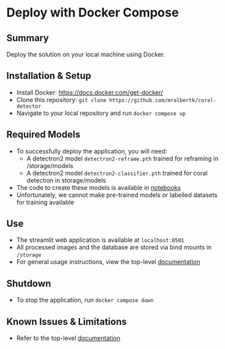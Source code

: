 # Deploy with Docker Compose

## Summary
Deploy the solution on your local machine using Docker.

## Installation & Setup
- Install Docker: https://docs.docker.com/get-docker/
- Clone this repository: `git clone https://github.com/mralbertk/coral-detector`
- Navigate to your local repository and run `docker compose up`

## Required Models
- To successfully deploy the application, you will need:
  - A detectron2 model `detectron2-reframe.pth` trained for reframing in /storage/models
  - A detectron2 model `detectron2-classifier.pth` trained for coral detection in storage/models
- The code to create these models is available in [notebooks](../../notebooks) 
- Unfortunately, we cannot make pre-trained models or labelled datasets for training available

## Use
- The streamlit web application is available at `localhost:8501`
- All processed images and the database are stored via bind mounts in `/storage`
- For general usage instructions, view the top-level [documentation](../../README.md)

## Shutdown 
- To stop the application, run `docker compose down`

## Known Issues & Limitations 
- Refer to the top-level [documentation](../../ISSUES.md)